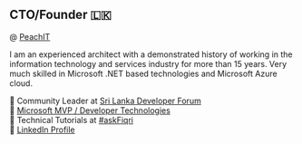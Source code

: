 ## CTO/Founder 🇱🇰

@ [PeachIT](http://www.peachit.digital)

I am an experienced architect with a demonstrated history of working in the information technology and services industry for more than 15 years. Very much skilled in Microsoft .NET based technologies and Microsoft Azure cloud.

🎯 Community Leader at [Sri Lanka Developer Forum](https://www.meetup.com/Sri-Lanka-NET-Forum/)  
🎯 [Microsoft MVP / Developer Technologies](https://mvp.microsoft.com/en-us/PublicProfile/37564?fullName=Fiqri%20Ismail)  
🎯 Technical Tutorials at [#askFiqri](https://youtube.com/c/AskFiqri)  
🎯 [LinkedIn Profile](https://www.linkedin.com/in/fiqriismail/)
